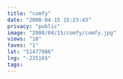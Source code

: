 ```yaml
---
title: "comfy"
date: "2008-04-15 15:23:43"
privacy: "public"
image: "2008/04/15/comfy/comfy.jpg"
views: "18"
faves: "1"
lat: "51477086"
lng: "-235165"
tags:
---
```


